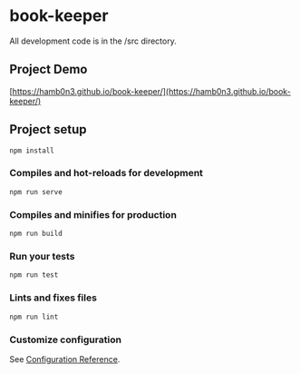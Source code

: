 # book-keeper

All development code is in the /src directory.

## Project Demo
[https://hamb0n3.github.io/book-keeper/](https://hamb0n3.github.io/book-keeper/)

## Project setup
```
npm install
```

### Compiles and hot-reloads for development
```
npm run serve
```

### Compiles and minifies for production
```
npm run build
```

### Run your tests
```
npm run test
```

### Lints and fixes files
```
npm run lint
```

### Customize configuration
See [Configuration Reference](https://cli.vuejs.org/config/).
